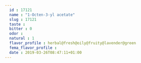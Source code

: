 ```yaml
---
  id : 17121
  name : "1-Octen-3-yl acetate"
  slug : 17121
  taste : 
  bitter : 0
  odor : 
  natural : 1
  flavor_profile : herbal@fresh@oily@fruity@lavender@green
  fema_flavor_profile : 
  date : 2019-03-26T08:47:11+01:00
---
```




